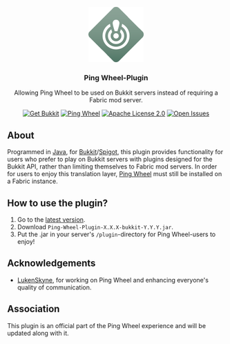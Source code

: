 <p align="center" style="text-align: center">
  <a href="https://github.com/RXJpaw/Minecraft-Ping-Wheel-Plugin/">
    <img src="./src/main/resources/icon.png" alt="Logo" width="128" height="128">
  </a>
</p>

<h3 align="center">Ping Wheel-Plugin</h3>
<p align="center">Allowing Ping Wheel to be used on Bukkit servers instead of requiring a Fabric mod server.</p>

<div align="center">

<a href="https://getbukkit.org/">![Get Bukkit](https://img.shields.io/badge/Bukkit-1.18%2C%201.19%2C%201.20-00a2e8)</a>
<a href="https://github.com/LukenSkyne/Minecraft-Ping-Wheel">![Ping Wheel](https://img.shields.io/badge/Ping%20Wheel-%3E1.4.0-03c574)</a>
<a href="https://github.com/RXJpaw/Minecraft-Ping-Wheel-Plugin/blob/master/LICENSE.md">![Apache License 2.0](https://img.shields.io/github/license/RXJpaw/Minecraft-Ping-Wheel-Plugin)</a>
<a href="https://github.com/RXJpaw/Minecraft-Ping-Wheel-Plugin/issues">![Open Issues](https://img.shields.io/github/issues-raw/RXJpaw/Minecraft-Ping-Wheel-Plugin)</a>

</div>

## About

Programmed in [Java](https://github.com/openjdk/jdk), for [Bukkit](https://bukkit.org/)/[Spigot](https://www.spigotmc.org/),
this plugin provides functionality for users who prefer to play on Bukkit servers with plugins designed for the Bukkit API, rather than limiting themselves to Fabric mod servers. In order for users to enjoy this translation layer, [Ping Wheel](https://github.com/LukenSkyne/Minecraft-Ping-Wheel) must still be installed on a Fabric instance.


## How to use the plugin?

1. Go to the [latest version](https://github.com/RXJpaw/Minecraft-Ping-Wheel-Plugin/releases/latest).
2. Download `Ping-Wheel-Plugin-X.X.X-bukkit-Y.Y.Y.jar`.
3. Put the .jar in your server's `/plugin`-directory for Ping Wheel-users to enjoy!



## Acknowledgements

* [LukenSkyne](https://github.com/LukenSkyne), for working on Ping Wheel and enhancing everyone's quality of communication.



## Association

This plugin is an official part of the Ping Wheel experience and will be updated along with it.
